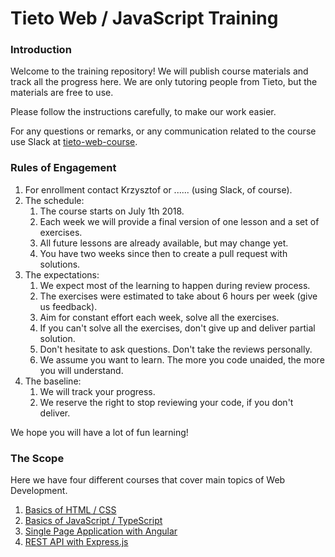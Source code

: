# Tieto Web / JavaScript Training

### Introduction

Welcome to the training repository! We will publish course materials
and track all the progress here. We are only tutoring people from Tieto,
but the materials are free to use.

Please follow the instructions carefully, to make our work easier.

For any questions or remarks, or any communication related to the
course use Slack at [tieto-web-course](https://tieto-web-course.slack.com/messages/).

### Rules of Engagement

1. For enrollment contact Krzysztof or ...... (using Slack, of course).
1. The schedule:
    1. The course starts on July 1th 2018.
    1. Each week we will provide a final version of one lesson and
       a set of exercises. 
    1. All future lessons are already available, but may change yet.
    1. You have two weeks since then to create a pull request with solutions.
2. The expectations:
    1. We expect most of the learning to happen during review process.
    2. The exercises were estimated to take about 6 hours per week (give us feedback).
    3. Aim for constant effort each week, solve all the exercises.
    4. If you can't solve all the exercises, don't give up and deliver partial solution.
    5. Don't hesitate to ask questions. Don't take the reviews personally.
    6. We assume you want to learn. The more you code unaided, the more you will understand.
3. The baseline:
    1. We will track your progress.
    2. We reserve the right to stop reviewing your code, if you don't deliver.   

We hope you will have a lot of fun learning!

### The Scope

Here we have four different courses that cover main topics of Web Development.

 1. [Basics of HTML / CSS](./course/html-css/readme.md)
 1. [Basics of JavaScript / TypeScript](./course/typescript/readme.md)
 1. [Single Page Application with Angular](./course/angular/readme.md)
 1. [REST API with Express.js](./course/express-js/readme.md)


